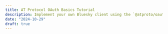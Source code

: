 ```yaml
---
title: AT Protocol OAuth Basics Tutorial
description: Implement your own Bluesky client using the `@atproto/oauth-client-node` package
date: "2024-10-29"
draft: true
---
```

